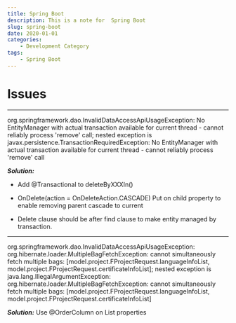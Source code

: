 ```yaml
---
title: Spring Boot
description: This is a note for  Spring Boot
slug: spring-boot
date: 2020-01-01
categories:
    - Development Category
tags: 
    - Spring Boot
---
```





# Issues
---

org.springframework.dao.InvalidDataAccessApiUsageException: No EntityManager with actual transaction available for current thread - cannot reliably process 'remove' call; nested exception is javax.persistence.TransactionRequiredException: No EntityManager with actual transaction available for current thread - cannot reliably process 'remove' call

***Solution:***
- Add @Transactional to deleteByXXXIn()

- OnDelete(action = OnDeleteAction.CASCADE)
	Put on child property to enable removing parent cascade to current

- Delete clause should be after find clause to make entity managed by transaction.

---

org.springframework.dao.InvalidDataAccessApiUsageException: org.hibernate.loader.MultipleBagFetchException: cannot simultaneously fetch multiple bags: [model.project.FProjectRequest.languageInfoList, model.project.FProjectRequest.certificateInfoList]; nested exception is java.lang.IllegalArgumentException: org.hibernate.loader.MultipleBagFetchException: cannot simultaneously fetch multiple bags: [model.project.FProjectRequest.languageInfoList, model.project.FProjectRequest.certificateInfoList]

***Solution:***
Use @OrderColumn on List properties
